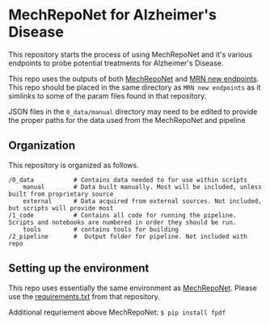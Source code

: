 # MechRepoNet for Alzheimer's Disease

This repository starts the process of using MechRepoNet and it's various
endpoints to probe potential treatments for Alzheimer's Disease.

This repo uses the outputs of both [MechRepoNet](https://github.com/SuLab/MechRepoNet) and
[MRN new endpoints](https://github.com/SuLab/MRN_new_endpoints/).
This repo should be placed in the same directory as `MRN new endpoints` as it simlinks
to some of the param files found in that repository.

JSON files in the `0_data/manual` directory may need to be edited to provide the proper
paths for the data used from the MechRepoNet and pipeline

## Organization

This repository is organized as follows.

```
/0_data           # Contains data needed to for use within scripts
    manual        # Data built manually. Most will be included, unless built from proprietary source
    external      # Data acquired from external sources. Not included, but scripts will provide most
/1_code           # Contains all code for running the pipeline. Scripts and notebooks are numbered in order they should be run.
    tools         # contains tools for building
/2_pipeline       #  Output folder for pipeline. Not included with repo

```

## Setting up the environment

This repo uses essentially the same environment as [MechRepoNet](https://github.com/SuLab/MechRepoNet).
Please use the [requirements.txt](https://github.com/SuLab/MechRepoNet/blob/main/requirements.txt) from that
repository.

Additional requriement above MechRepoNet:
`$ pip install fpdf`

